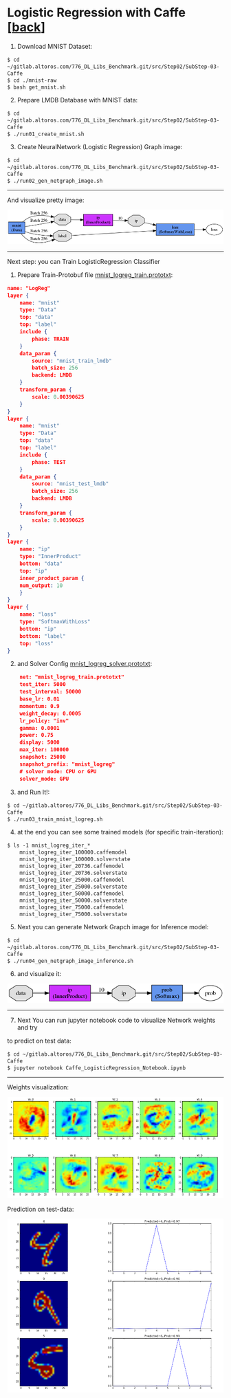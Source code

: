 Logistic Regression with Caffe [[back](index.md)]
==========================

1. Download MNIST Dataset:
```
$ cd ~/gitlab.altoros.com/776_DL_Libs_Benchmark.git/src/Step02/SubStep-03-Caffe
$ cd ./mnist-raw
$ bash get_mnist.sh
```

2. Prepare LMDB Database with MNIST data:
```
$ cd ~/gitlab.altoros.com/776_DL_Libs_Benchmark.git/src/Step02/SubStep-03-Caffe
$ ./run01_create_mnist.sh
```

3. Create NeuralNetwork (Logistic Regression) Graph image:
```
$ cd ~/gitlab.altoros.com/776_DL_Libs_Benchmark.git/src/Step02/SubStep-03-Caffe
$ ./run02_gen_netgraph_image.sh
```

-----
And visualize pretty image:

![Caffe NetGraph](../../img/Step02/Caffe/Caffe_MNIST_LogReg_NetGraph.png)

-----
Next step: you can Train LogisticRegression Classifier


1. Prepare Train-Protobuf file [mnist_logreg_train.prototxt](src/Step02/SubStep-03-Caffe/mnist_logreg_train.prototxt):
```json
name: "LogReg"
layer {
    name: "mnist"
    type: "Data"
    top: "data"
    top: "label"
    include {
        phase: TRAIN
    }
    data_param {
        source: "mnist_train_lmdb"
        batch_size: 256
        backend: LMDB
    }
    transform_param {
        scale: 0.00390625
    }
}
layer {
    name: "mnist"
    type: "Data"
    top: "data"
    top: "label"
    include {
        phase: TEST
    }
    data_param {
        source: "mnist_test_lmdb"
        batch_size: 256
        backend: LMDB
    }
    transform_param {
        scale: 0.00390625
    }
}
layer {
    name: "ip"
    type: "InnerProduct"
    bottom: "data"
    top: "ip"
    inner_product_param {
    num_output: 10
    }
}
layer {
    name: "loss"
    type: "SoftmaxWithLoss"
    bottom: "ip"
    bottom: "label"
    top: "loss"
}
```

2. and Solver Config [mnist_logreg_solver.prototxt](src/Step02/SubStep-03-Caffe/mnist_logreg_solver.prototxt):
```json
    net: "mnist_logreg_train.prototxt"
    test_iter: 5000
    test_interval: 50000
    base_lr: 0.01
    momentum: 0.9
    weight_decay: 0.0005
    lr_policy: "inv"
    gamma: 0.0001
    power: 0.75
    display: 5000
    max_iter: 100000
    snapshot: 25000
    snapshot_prefix: "mnist_logreg"
    # solver mode: CPU or GPU
    solver_mode: GPU
```

3. and Run It!:
```
$ cd ~/gitlab.altoros/776_DL_Libs_Benchmark.git/src/Step02/SubStep-03-Caffe
$ ./run03_train_mnist_logreg.sh
```

4. at the end you can see some trained models (for specific train-iteration):
```
$ ls -1 mnist_logreg_iter_*
    mnist_logreg_iter_100000.caffemodel
    mnist_logreg_iter_100000.solverstate
    mnist_logreg_iter_20736.caffemodel
    mnist_logreg_iter_20736.solverstate
    mnist_logreg_iter_25000.caffemodel
    mnist_logreg_iter_25000.solverstate
    mnist_logreg_iter_50000.caffemodel
    mnist_logreg_iter_50000.solverstate
    mnist_logreg_iter_75000.caffemodel
    mnist_logreg_iter_75000.solverstate
```

5. Next you can generate Network Grapch image for Inference model:
```
$ cd ~/gitlab.altoros.com/776_DL_Libs_Benchmark.git/src/Step02/SubStep-03-Caffe
$ ./run04_gen_netgraph_image_inference.sh
```

6. and visualize it:

![NetGraph LogReg Inference](../../img/Step02/Caffe/Caffe_MNIST_LogReg_NetGraph_Inference.png)

-----------
7. Next You can run jupyter notebook code to visualize Network weights and try 

to predict on test data:

```
$ cd ~/gitlab.altoros/776_DL_Libs_Benchmark.git/src/Step02/SubStep-03-Caffe
$ jupyter notebook Caffe_LogisticRegression_Notebook.ipynb
```

-----------

Weights visualization:

![Caffe LogReg Weights](../../img/Step02/Caffe/Caffe_MNIST_LogReg_Weights.png)


Prediction on test-data:

![Caffe LogReg Prediction](../../img/Step02/Caffe/Caffe_MNIST_LogReg_TestInference.png)




